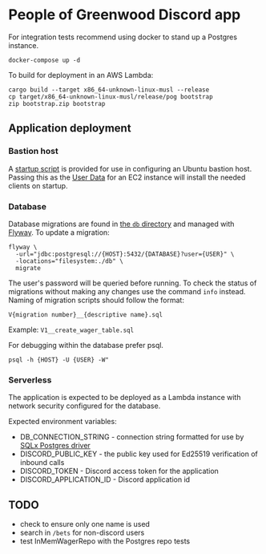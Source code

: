# People of Greenwood Discord app

For integration tests recommend using docker to stand up a Postgres instance.

```shell
docker-compose up -d
```

To build for deployment in an AWS Lambda:
```
cargo build --target x86_64-unknown-linux-musl --release
cp target/x86_64-unknown-linux-musl/release/pog bootstrap
zip bootstrap.zip bootstrap
```

## Application deployment

### Bastion host
A [startup script](server_deployment/bastion_install.sh) is provided for use in configuring an Ubuntu bastion host. 
Passing this as the
[User Data](https://docs.aws.amazon.com/AWSEC2/latest/UserGuide/user-data.html?icmpid=docs_ec2_console)
for an EC2 instance will install the needed clients on startup.

### Database

Database migrations are found in [the `db` directory](db) and managed with [Flyway](https://flywaydb.org/).
To update a migration:
```shell
flyway \
  -url="jdbc:postgresql://{HOST}:5432/{DATABASE}?user={USER}" \
  -locations="filesystem:./db" \
  migrate
```
The user's password will be queried before running.
To check the status of migrations without making any changes use the command `info` instead.
Naming of migration scripts should follow the format:

`V{migration number}__{descriptive name}.sql`

Example: `V1__create_wager_table.sql`

For debugging within the database prefer psql.
```shell
psql -h {HOST} -U {USER} -W"
```

### Serverless
The application is expected to be deployed as a Lambda instance with network security configured for the database.

Expected environment variables:
- DB_CONNECTION_STRING - connection string formatted for use by [SQLx Postgres driver](https://github.com/launchbadge/sqlx)
- DISCORD_PUBLIC_KEY - the public key used for Ed25519 verification of inbound calls
- DISCORD_TOKEN - Discord access token for the application
- DISCORD_APPLICATION_ID - Discord application id


## TODO
- check to ensure only one name is used
- search in `/bets` for non-discord users
- test InMemWagerRepo with the Postgres repo tests